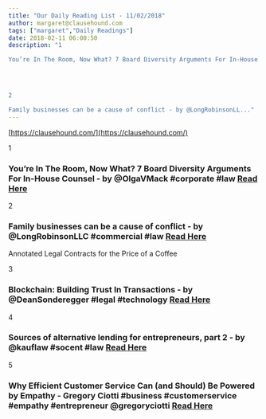 ```yaml
---
title: "Our Daily Reading List - 11/02/2018"
author: margaret@clausehound.com
tags: ["margaret","Daily Readings"]
date: 2018-02-11 06:00:50
description: "1

You’re In The Room, Now What? 7 Board Diversity Arguments For In-House Counsel - by @OlgaVMack #corporate #law Read Here

 


2

Family businesses can be a cause of conflict - by @LongRobinsonLL..."
---
```


[https://clausehound.com/](https://clausehound.com/)

1

### You’re In The Room, Now What? 7 Board Diversity Arguments For In-House Counsel - by @OlgaVMack #corporate #law [Read Here](https://abovethelaw.com/2018/01/youre-in-the-room-now-what-7-board-diversity-arguments-for-in-house-counsel/)

 

2

### Family businesses can be a cause of conflict - by @LongRobinsonLLC #commercial #law [Read Here](https://www.longrobinson.com/blog/2018/02/family-businesses-can-be-a-cause-of-conflict.shtml)

Annotated Legal Contracts
for the Price of a Coffee

3

### Blockchain: Building Trust In Transactions - by @DeanSonderegger #legal #technology [Read Here](https://abovethelaw.com/2018/01/blockchain-building-trust-in-transactions/)

 

4

### Sources of alternative lending for entrepreneurs, part 2 - by @kauflaw #socent #law [Read Here](https://www.kauflaw.net/blog/2018/01/sources-of-alternative-lending-for-entrepreneurs-part-2.shtml)

 

5

### Why Efficient Customer Service Can (and Should) Be Powered by Empathy - Gregory Ciotti #business #customerservice #empathy #entrepreneur @gregoryciotti [Read Here](https://www.shopify.ca/blog/online-retail-customer-service)

 